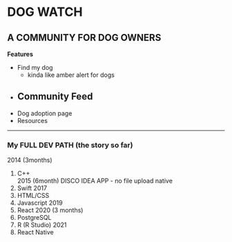 # DOG WATCH
## A COMMUNITY FOR DOG OWNERS

**Features**
- Find my dog
    - kinda like amber alert for dogs
- Community Feed
    - 
- Dog adoption page
- Resources


--------------------------------

### My FULL DEV PATH (the story so far)

2014 (3months)
1. C++  
2015 (6month) DISCO IDEA APP - no file upload native
2. Swift
2017
3. HTML/CSS
4. Javascript 
2019 
5. React 
2020 (3 months)
6. PostgreSQL 
7. R (R Studio)
2021 
8. React Native
